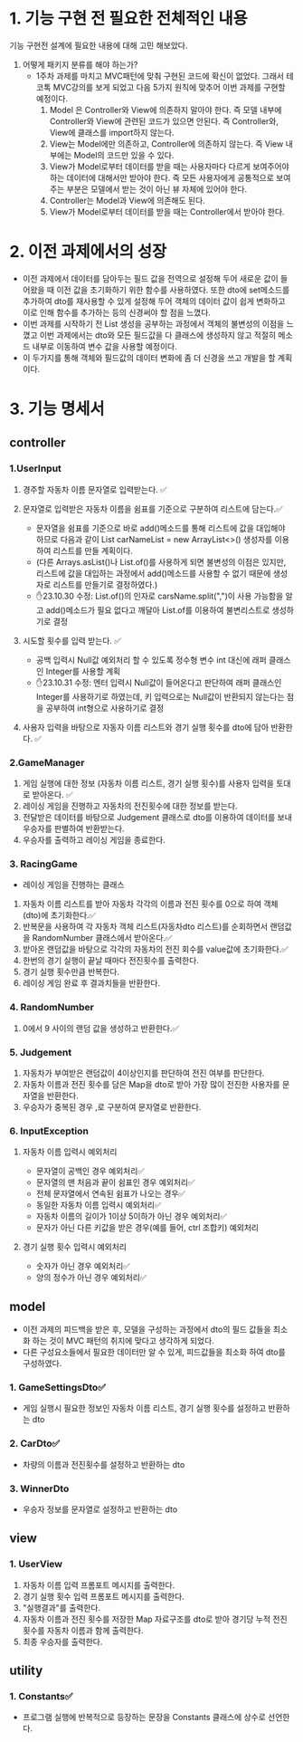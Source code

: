 # 1. 기능 구현 전 필요한 전체적인 내용
기능 구현전 설계에 필요한 내용에 대해 고민 해보았다.
1. 어떻게 패키지 분류를 해야 하는가?
    - 1주차 과제를 마치고 MVC패턴에 맞춰 구현된 코드에 확신이 없었다. 그래서 테코톡 MVC강의를 보게 되었고 다음 5가지 원칙에 맞추어 이번 과제를 구현할 예정이다.
        1) Model 은 Controller와 View에 의존하지 말아야 한다. 즉 모델 내부에 Controller와 View에 관련된 코드가 있으면 안된다. 즉 Controller와, View에 클래스를 import하지 않는다.
        2) View는 Model에만 의존하고, Controller에 의존하지 않는다. 즉 View 내부에는 Model의 코드만 있을 수 있다.
        3) View가 Model로부터 데이터를 받을 때는 사용자마다 다르게 보여주어야 하는 데이터에 대해서만 받아야 한다. 즉 모든 사용자에게 공통적으로 보여 주는 부분은 모델에서 받는 것이 아닌 뷰 자체에 있어야 한다.
        4) Controller는 Model과 View에 의존해도 된다.
        5) View가 Model로부터 데이터를 받을 때는 Controller에서 받아야 한다.

# 2. 이전 과제에서의 성장
- 이전 과제에서 데이터를 담아두는 필드 값을 전역으로 설정해 두어 새로운 값이 들어왔을 때 이전 값을 초기화하기 위한 함수를 사용하였다.
  또한 dto에 set메소드를 추가하여 dto를 재사용할 수 있게 설정해 두어 객체의 데이터 값이 쉽게 변화하고 이로 인해 함수를 추가하는 등의 신경써야 할 점을 느꼈다.
- 이번 과제를 시작하기 전 List 생성을 공부하는 과정에서 객체의 불변성의 이점을 느꼈고 이번 과제에서는 dto와 모든 필드값을 다 클래스에 생성하지 않고 적절히 메소드 내부로 이동하여 변수 값을 사용할 예정이다.
- 이 두가지를 통해 객체와 필드값의 데이터 변화에 좀 더 신경을 쓰고 개발을 할 계획이다.

# 3. 기능 명세서
## controller
### 1.UserInput
1) 경주할 자동차 이름 문자열로 입력받는다. ✅
2) 문자열로 입력받은 자동차 이름을 쉼표를 기준으로 구분하여 리스트에 담는다.✅
    - 문자열을 쉼표를 기준으로 바로 add()메소드를 통해 리스트에 값을 대입해야 하므로 다음과 같이 List<String> carNameList = new ArrayList<>() 생성자를 이용하여 리스트를 만들 계획이다.
    - (다른 Arrays.asList()나 List.of()를 사용하게 되면 불변성의 이점은 있지만, 리스트에 값을 대입하는 과정에서 add()메소드를 사용할 수 없기 때문에 생성자로 리스트를 만들기로 결정하였다.)
    - ✋23.10.30 수정: List.of()의 인자로 carsName.split(",")이 사용 가능함을 알고 add()메소드가 필요 없다고 깨달아 List.of를 이용하여 불변리스트로 생성하기로 결정
3) 시도할 횟수를 입력 받는다. ✅

    - 공백 입력시 Null값 예외처리 할 수 있도록 정수형 변수 int 대신에 래퍼 클래스인 Integer를 사용할 계획
    - ✋23.10.31 수정: 엔터 입력시 Null값이 들어온다고 판단하여 래퍼 클래스인 Integer를 사용하기로 하였는데, 키 입력으로는 Null값이 반환되지 않는다는 점을 공부하여 int형으로 사용하기로 결정
4) 사용자 입력을 바탕으로 자동자 이름 리스트와 경기 실행 횟수를 dto에 담아 반환한다. ✅

### 2.GameManager
1) 게임 실행에 대한 정보 (자동차 이름 리스트, 경기 실행 횟수)를 사용자 입력을 토대로 받아온다. ✅
2) 레이싱 게임을 진행하고 자동차의 전진횟수에 대한 정보를 받는다.
3) 전달받은 데이터를 바탕으로 Judgement 클래스로 dto를 이용하여 데이터를 보내 우승자를 판별하여 반환받는다.
4) 우승자를 출력하고 레이싱 게임을 종료한다.

### 3. RacingGame
- 레이싱 게임을 진행하는 클래스
1) 자동차 이름 리스트를 받아 자동차 각각의 이름과 전진 횟수를 0으로 하여 객체(dto)에 초기화한다.✅
2) 반복문을 사용하여 각 자동차 객체 리스트(자동차dto 리스트)를 순회하면서 랜덤값을 RandomNumber 클래스에서 받아온다.✅
3) 받아온 랜덤값을 바탕으로 각각의 자동차의 전진 회수를 value값에 초기화한다.✅
4) 한번의 경기 실행이 끝날 때마다 전진횟수를 출력한다.
5) 경기 실행 횟수만큼 반복한다.
6) 레이싱 게임 완료 후 결과치들을 반환한다.

### 4. RandomNumber
1) 0에서 9 사이의 랜덤 값을 생성하고 반환한다.✅

### 5. Judgement
1) 자동차가 부여받은 랜덤값이 4이상인지를 판단하여 전진 여부를 판단한다.
2) 자동차 이름과 전진 횟수를 담은 Map을 dto로 받아 가장 많이 전진한 사용자를 문자열을 반환한다.
3) 우승자가 중복된 경우 ,로 구분하여 문자열로 반환한다.

### 6. InputException
1) 자동차 이름 입력시 예외처리
    - 문자열이 공백인 경우 예외처리✅
    - 문자열의 맨 처음과 끝이 쉼표인 경우 예외처리✅
    - 전체 문자열에서 연속된 쉼표가 나오는 경우✅
    - 동일한 자동차 이름 입력시 예외처리✅
    - 자동차 이름의 길이가 1이상 5이하가 아닌 경우 예외처리✅
    - 문자가 아닌 다른 키값을 받은 경우(예를 들어, ctrl 조합키) 예외처리


2) 경기 실행 횟수 입력시 예외처리
    - 숫자가 아닌 경우 예외처리✅
    - 양의 정수가 아닌 경우 예외처리✅

## model

- 이전 과제의 피드백을 받은 후, 모델을 구성하는 과정에서 dto의 필드 값들을 최소화 하는 것이 MVC 패턴의 취지에 맞다고 생각하게 되었다.
- 다른 구성요소들에서 필요한 데이터만 알 수 있게, 피드값들을 최소화 하여 dto를 구성하였다.

### 1. GameSettingsDto✅
- 게임 실행시 필요한 정보인 자동차 이름 리스트, 경기 실행 횟수를 설정하고 반환하는 dto

### 2. CarDto✅
- 차량의 이름과 전진횟수를 설정하고 반환하는 dto

### 3. WinnerDto
- 우승자 정보를 문자열로 설정하고 반환하는 dto

## view

### 1. UserView
1) 자동차 이름 입력 프롬포트 메시지를 출력한다.
2) 경기 실행 횟수 입력 프롬포트 메시지를 출력한다.
3) "실행결과"를 출력한다.
4) 자동차 이름과 전진 횟수를 저장한 Map 자료구조를 dto로 받아 경기당 누적 전진 횟수를 자동차 이름과 함께 출력한다.
5) 최종 우승자를 출력한다.

## utility

### 1. Constants✅
- 프로그램 실행에 반복적으로 등장하는 문장을 Constants 클래스에 상수로 선언한다.